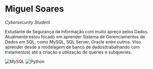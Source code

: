 # Miguel Soares #

*Cybersecurity Student*

Estudante de Segurança da Informação com muito apreço pelos Dados. Atualmente estou focado em aprender Sistema de Gerenciamentos de Dados em SQL, como MySQL, SQL Server, Oracle entre outros. Viso aprender desde a modelagem de  banco de dados(trabalhando com tratamentos) até a criação e utilização de queries e subqueries.



![MySQL](https://img.shields.io/badge/MySQL-005C84?style=for-the-badge&logo=mysql&logoColor=white)    ![Python](https://img.shields.io/badge/Python-3776AB?style=for-the-badge&logo=python&logoColor=white)


